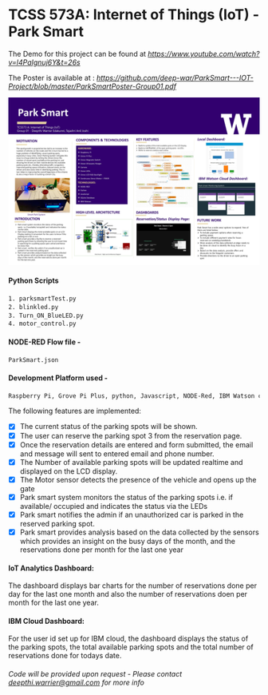 # TCSS 573A: Internet of Things (IoT) - Park Smart  

The Demo for this project can be found at *https://www.youtube.com/watch?v=l4PaIgnuj6Y&t=26s*

The Poster is available at : *https://github.com/deep-war/ParkSmart---IOT-Project/blob/master/ParkSmartPoster-Group01.pdf*

![alt text](https://github.com/deep-war/ParkSmart---IOT-Project/blob/master/ParkSmartPoster-Group01.jpg?raw=true)

#### Python Scripts
```sh
1. parksmartTest.py
2. blinkled.py
3. Turn_ON_BlueLED.py
4. motor_control.py
```

#### NODE-RED Flow file -
```sh
ParkSmart.json
```

#### Development Platform used -
```sh
Raspberry Pi, Grove Pi Plus, python, Javascript, NODE-Red, IBM Watson cloud platform
```

The following features are implemented:
- [X] The current status of the parking spots will be shown.
- [X] The user can reserve the parking spot 3 from the reservation page.
- [X] Once the reservation details are entered and form submitted, the email and message will sent to entered email and phone number.
- [X] The Number of available parking spots will be updated realtime and displayed on the LCD display.
- [X] The Motor sensor detects the presence of the vehicle and opens up the gate
- [X] Park smart system monitors the status of the parking spots i.e. if available/ occupied and indicates the status via the LEDs
- [X] Park smart notifies the admin if an unauthorized car is parked in the reserved parking spot.
- [X] Park smart provides analysis based on the data collected by the sensors which provides an insight on the busy days of the month, and the reservations done per month for the last one year

#### IoT Analytics Dashboard:
The dashboard displays bar charts for the number of reservations done per day for the last one month and also the number of reservations doen per month for the last one year.

#### IBM Cloud Dashboard:
For the user id set up for IBM cloud, the dashboard displays the status of the parking spots, the total available parking spots and the total number of reservations done for todays date.

###### *Code will be provided upon request - Please contact deepthi.warrier@gmail.com for more info*
